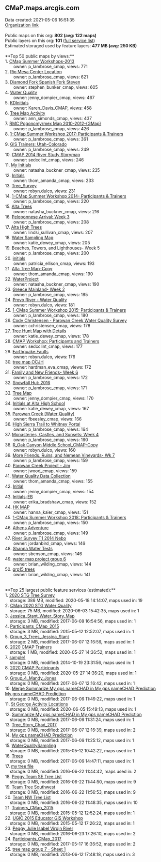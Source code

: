 <h2>CMaP.maps.arcgis.com</h2> Data created: 2021-05-06 16:51:35 <br /><a target='new' href='https://CMaP.maps.arcgis.com'>Organization link</a><br /><br />Public maps on this org: <b>802 (avg: 122 maps)</b><br />Public layers on this org: <b>101 </b>(<a target='new' href='https://services.arcgis.com/P2ovFV7xAjaUPzkx/ArcGIS/rest/services'>full service list</a>)<br />Estimated storaged used by feature layers: <b>477 MB (avg: 250 KB)</b><br /><br />**Top 50 public maps by views:**<br />  1. <a target='new' href='https://www.arcgis.com/home/item.html?id=6e7de4bdc2ae42e9bca18b61ae9481df'>CMap Summer Workshops-2013</a> <br />  &nbsp;&nbsp;&nbsp;&nbsp; &nbsp;&nbsp;owner: p_lambrose_cmap, views: 771<br />  2. <a target='new' href='https://www.arcgis.com/home/item.html?id=4ed2d316654f4e68800d1c4fbcb5c231'>Rio Mesa Center Location</a> <br />  &nbsp;&nbsp;&nbsp;&nbsp; &nbsp;&nbsp;owner: p_lambrose_cmap, views: 621<br />  3. <a target='new' href='https://www.arcgis.com/home/item.html?id=b3075036f8f44d0a97e62741c0d8941b'>Diamond Fork Spanish Fork Steven</a> <br />  &nbsp;&nbsp;&nbsp;&nbsp; &nbsp;&nbsp;owner: stephen_bunker_cmap, views: 605<br />  4. <a target='new' href='https://www.arcgis.com/home/item.html?id=1bb2ba58656545639617eb727f788c06'>Water Quality</a> <br />  &nbsp;&nbsp;&nbsp;&nbsp; &nbsp;&nbsp;owner: jenny_dompier_cmap, views: 467<br />  5. <a target='new' href='https://www.arcgis.com/home/item.html?id=16f80c3ce0b14a6c8756e966d515dd80'>KDInitials</a> <br />  &nbsp;&nbsp;&nbsp;&nbsp; &nbsp;&nbsp;owner: Karen_Davis_CMAP, views: 458<br />  6. <a target='new' href='https://www.arcgis.com/home/item.html?id=253cccf983a7472cad08834b1c1d1b52'>Tree Map Activity</a> <br />  &nbsp;&nbsp;&nbsp;&nbsp; &nbsp;&nbsp;owner: ann_simonds_cmap, views: 437<br />  7. <a target='new' href='https://www.arcgis.com/home/item.html?id=e81e37697b9842bf9f0681382e6eb14f'>RMC Pogonomyrmex Map 2010-2012-(GMap)</a> <br />  &nbsp;&nbsp;&nbsp;&nbsp; &nbsp;&nbsp;owner: p_lambrose_cmap, views: 426<br />  8. <a target='new' href='https://www.arcgis.com/home/item.html?id=d416fcad2fa349ab94fdc494e3bc0092'>1-CMap Summer Workshop 2017: Participants & Trainers</a> <br />  &nbsp;&nbsp;&nbsp;&nbsp; &nbsp;&nbsp;owner: p_lambrose_cmap, views: 361<br />  9. <a target='new' href='https://www.arcgis.com/home/item.html?id=e67f5eabba7248af8217d3b3ec7dfc5b'>GIS Trainers: Utah-Colorado</a> <br />  &nbsp;&nbsp;&nbsp;&nbsp; &nbsp;&nbsp;owner: p_lambrose_cmap, views: 249<br />  10. <a target='new' href='https://www.arcgis.com/home/item.html?id=1543a3b6297840fc914845d96c3dede2'>CMAP 2014 River Study Storymap</a> <br />  &nbsp;&nbsp;&nbsp;&nbsp; &nbsp;&nbsp;owner: sedcclint_cmap, views: 246<br />  11. <a target='new' href='https://www.arcgis.com/home/item.html?id=c92efad0b9304a458247b58afd3a0659'>My Initials</a> <br />  &nbsp;&nbsp;&nbsp;&nbsp; &nbsp;&nbsp;owner: natasha_buckner_cmap, views: 235<br />  12. <a target='new' href='https://www.arcgis.com/home/item.html?id=0ad60e5537034615bcab417a6ba17763'>Initials</a> <br />  &nbsp;&nbsp;&nbsp;&nbsp; &nbsp;&nbsp;owner: thom_amanda_cmap, views: 233<br />  13. <a target='new' href='https://www.arcgis.com/home/item.html?id=4051eb4615e34e1cbface50a918565e8'>Tree_Survey</a> <br />  &nbsp;&nbsp;&nbsp;&nbsp; &nbsp;&nbsp;owner: robyn.dulco, views: 231<br />  14. <a target='new' href='https://www.arcgis.com/home/item.html?id=2bf4f4e690e54b44a4340b113c717ff7'>1-CMap Summer Workshop 2014- Participants & Trainers</a> <br />  &nbsp;&nbsp;&nbsp;&nbsp; &nbsp;&nbsp;owner: p_lambrose_cmap, views: 220<br />  15. <a target='new' href='https://www.arcgis.com/home/item.html?id=63597f0576f147da9b7f358bd6c3cee8'>Alta Trees</a> <br />  &nbsp;&nbsp;&nbsp;&nbsp; &nbsp;&nbsp;owner: natasha_buckner_cmap, views: 216<br />  16. <a target='new' href='https://www.arcgis.com/home/item.html?id=99bf4f7b6625499d83a5c29cdfaba610'>Peloponnese Arrival: Week 3</a> <br />  &nbsp;&nbsp;&nbsp;&nbsp; &nbsp;&nbsp;owner: p_lambrose_cmap, views: 208<br />  17. <a target='new' href='https://www.arcgis.com/home/item.html?id=0428969541ff4eebb53aed4a1e197a55'>Alta High Trees</a> <br />  &nbsp;&nbsp;&nbsp;&nbsp; &nbsp;&nbsp;owner: lindsi_sullivan_cmap, views: 207<br />  18. <a target='new' href='https://www.arcgis.com/home/item.html?id=cac3ee311e95408280fafc1f95f2c66f'>Water Sampling Map</a> <br />  &nbsp;&nbsp;&nbsp;&nbsp; &nbsp;&nbsp;owner: katie_dewey_cmap, views: 205<br />  19. <a target='new' href='https://www.arcgis.com/home/item.html?id=52c0597c83554b299cce82c400580108'>Beaches, Towers, and Lighthouses- Week 5</a> <br />  &nbsp;&nbsp;&nbsp;&nbsp; &nbsp;&nbsp;owner: p_lambrose_cmap, views: 200<br />  20. <a target='new' href='https://www.arcgis.com/home/item.html?id=56a9a719cd6949288f2cb5f1c74ab53a'>initials</a> <br />  &nbsp;&nbsp;&nbsp;&nbsp; &nbsp;&nbsp;owner: patricia_ellison_cmap, views: 193<br />  21. <a target='new' href='https://www.arcgis.com/home/item.html?id=278d0b6426a941999ee1d06900d3e334'>Alta Tree Map-Copy</a> <br />  &nbsp;&nbsp;&nbsp;&nbsp; &nbsp;&nbsp;owner: thom_amanda_cmap, views: 190<br />  22. <a target='new' href='https://www.arcgis.com/home/item.html?id=950773ea9573461e86ecca469aedb1fb'>WaterProject</a> <br />  &nbsp;&nbsp;&nbsp;&nbsp; &nbsp;&nbsp;owner: natasha_buckner_cmap, views: 190<br />  23. <a target='new' href='https://www.arcgis.com/home/item.html?id=61daa3432b4f4932a7612757d349ba5f'>Greece Mainland- Week 2</a> <br />  &nbsp;&nbsp;&nbsp;&nbsp; &nbsp;&nbsp;owner: p_lambrose_cmap, views: 185<br />  24. <a target='new' href='https://www.arcgis.com/home/item.html?id=99e479ef40b143f19e9ad0d6a06f7497'>Provo River - Water Quality</a> <br />  &nbsp;&nbsp;&nbsp;&nbsp; &nbsp;&nbsp;owner: robyn.dulco, views: 181<br />  25. <a target='new' href='https://www.arcgis.com/home/item.html?id=30f29ce3a0e2489a92371d896f8952d5'>1-CMap Summer Workshop 2015: Participants & Trainers</a> <br />  &nbsp;&nbsp;&nbsp;&nbsp; &nbsp;&nbsp;owner: p_lambrose_cmap, views: 180<br />  26. <a target='new' href='https://www.arcgis.com/home/item.html?id=fd421a2ee2c6457bac2ee0e494cd0e12'>Cody Christensen - Parowan Creek Water Quality Survey</a> <br />  &nbsp;&nbsp;&nbsp;&nbsp; &nbsp;&nbsp;owner: cchristensen_cmap, views: 178<br />  27. <a target='new' href='https://www.arcgis.com/home/item.html?id=2c843e89a93c4b4aa13feb579a996576'>Tree Hunt Map with Details</a> <br />  &nbsp;&nbsp;&nbsp;&nbsp; &nbsp;&nbsp;owner: katie_dewey_cmap, views: 178<br />  28. <a target='new' href='https://www.arcgis.com/home/item.html?id=414250fb73544e4cb51ac3d7b2cdd426'>CMAP Workshop: Participants and Trainers</a> <br />  &nbsp;&nbsp;&nbsp;&nbsp; &nbsp;&nbsp;owner: sedcclint_cmap, views: 177<br />  29. <a target='new' href='https://www.arcgis.com/home/item.html?id=7a7a4d5f6b714531984e5bc486b5732e'>Earthquake.Faults</a> <br />  &nbsp;&nbsp;&nbsp;&nbsp; &nbsp;&nbsp;owner: robyn.dulco, views: 176<br />  30. <a target='new' href='https://www.arcgis.com/home/item.html?id=f4dae61ada8b4cf480c98835f5d7763b'>tree map OCJH</a> <br />  &nbsp;&nbsp;&nbsp;&nbsp; &nbsp;&nbsp;owner: hardman_eva_cmap, views: 172<br />  31. <a target='new' href='https://www.arcgis.com/home/item.html?id=6b86f7d09df34b36996b9c537f379faf'>Family and New Friends- Week 6 </a> <br />  &nbsp;&nbsp;&nbsp;&nbsp; &nbsp;&nbsp;owner: p_lambrose_cmap, views: 172<br />  32. <a target='new' href='https://www.arcgis.com/home/item.html?id=6324e479b2ce404c80bbf4711f93833d'>Snowfall Hut: 2016</a> <br />  &nbsp;&nbsp;&nbsp;&nbsp; &nbsp;&nbsp;owner: p_lambrose_cmap, views: 171<br />  33. <a target='new' href='https://www.arcgis.com/home/item.html?id=26bdedb6a88d44698f1a79b236fc518c'>Tree Map</a> <br />  &nbsp;&nbsp;&nbsp;&nbsp; &nbsp;&nbsp;owner: jenny_dompier_cmap, views: 170<br />  34. <a target='new' href='https://www.arcgis.com/home/item.html?id=978913cd5e024786b75d63de99aebd2c'>Initials at Alta High School</a> <br />  &nbsp;&nbsp;&nbsp;&nbsp; &nbsp;&nbsp;owner: katie_dewey_cmap, views: 167<br />  35. <a target='new' href='https://www.arcgis.com/home/item.html?id=41b485a97bbf49eebc8d7b5b8348fdda'>Parowan Creek (Water Quality)</a> <br />  &nbsp;&nbsp;&nbsp;&nbsp; &nbsp;&nbsp;owner: fbeesley_cmap, views: 166<br />  36. <a target='new' href='https://www.arcgis.com/home/item.html?id=ec60f71bb068499a8da89f3a03b84a74'>High Sierra Trail to Whitney Portal</a> <br />  &nbsp;&nbsp;&nbsp;&nbsp; &nbsp;&nbsp;owner: p_lambrose_cmap, views: 164<br />  37. <a target='new' href='https://www.arcgis.com/home/item.html?id=c3466839313a46bc8fe1d7c9f17d473a'>Monasteries, Castles, and Sunsets: Week 4</a> <br />  &nbsp;&nbsp;&nbsp;&nbsp; &nbsp;&nbsp;owner: p_lambrose_cmap, views: 160<br />  38. <a target='new' href='https://www.arcgis.com/home/item.html?id=e1960fd520994019b7c146ab4ba2f042'>R_Oak Canyon Middle School_CMAP-Copy</a> <br />  &nbsp;&nbsp;&nbsp;&nbsp; &nbsp;&nbsp;owner: robyn.dulco, views: 160<br />  39. <a target='new' href='https://www.arcgis.com/home/item.html?id=12046c7f5c3e48d8b99932a6c9315214'>More Friends, Ruins, and Nemean Vineyards- Wk 7 </a> <br />  &nbsp;&nbsp;&nbsp;&nbsp; &nbsp;&nbsp;owner: p_lambrose_cmap, views: 159<br />  40. <a target='new' href='https://www.arcgis.com/home/item.html?id=eb3f3ae73cfc482cbcab0c32aafad902'>Parowan Creek Project - Jim</a> <br />  &nbsp;&nbsp;&nbsp;&nbsp; &nbsp;&nbsp;owner: jwood_cmap, views: 159<br />  41. <a target='new' href='https://www.arcgis.com/home/item.html?id=cae5e25764c242019dd7963107635dab'>Water Quality Data Collection</a> <br />  &nbsp;&nbsp;&nbsp;&nbsp; &nbsp;&nbsp;owner: thom_amanda_cmap, views: 155<br />  42. <a target='new' href='https://www.arcgis.com/home/item.html?id=38058c1b06c24455b868c3ba88da7f5e'>Initial</a> <br />  &nbsp;&nbsp;&nbsp;&nbsp; &nbsp;&nbsp;owner: jenny_dompier_cmap, views: 154<br />  43. <a target='new' href='https://www.arcgis.com/home/item.html?id=17bfca3e409b423fa97aa4a0a6359afb'>Initials-EB</a> <br />  &nbsp;&nbsp;&nbsp;&nbsp; &nbsp;&nbsp;owner: erika_bradshaw_cmap, views: 152<br />  44. <a target='new' href='https://www.arcgis.com/home/item.html?id=9bc78015410641efb5cf1732ad7029d5'>HK MAP</a> <br />  &nbsp;&nbsp;&nbsp;&nbsp; &nbsp;&nbsp;owner: hanna_kaier_cmap, views: 151<br />  45. <a target='new' href='https://www.arcgis.com/home/item.html?id=1e611c4e400b4d6bb4ecda0ef0b454bf'>1-CMap Summer Workshop 2018: Participants & Trainers</a> <br />  &nbsp;&nbsp;&nbsp;&nbsp; &nbsp;&nbsp;owner: p_lambrose_cmap, views: 150<br />  46. <a target='new' href='https://www.arcgis.com/home/item.html?id=c4289c96ac8f4b53b862bd4dc4d2c638'>Athens Adventure</a> <br />  &nbsp;&nbsp;&nbsp;&nbsp; &nbsp;&nbsp;owner: p_lambrose_cmap, views: 149<br />  47. <a target='new' href='https://www.arcgis.com/home/item.html?id=a6bcf2622d714bd0acd8eaebf01536bd'>River Survey T1 2014 Nebo</a> <br />  &nbsp;&nbsp;&nbsp;&nbsp; &nbsp;&nbsp;owner: jordanbird_cmap, views: 146<br />  48. <a target='new' href='https://www.arcgis.com/home/item.html?id=43e25f3a3c1947df8f8f582ead240c32'>Shanna Water Tests</a> <br />  &nbsp;&nbsp;&nbsp;&nbsp; &nbsp;&nbsp;owner: sbenson_cmap, views: 146<br />  49. <a target='new' href='https://www.arcgis.com/home/item.html?id=9bf22ee1ed434d8e8ad19dbcb0d4bae6'>water map project group 6</a> <br />  &nbsp;&nbsp;&nbsp;&nbsp; &nbsp;&nbsp;owner: brian_wilding_cmap, views: 144<br />  50. <a target='new' href='https://www.arcgis.com/home/item.html?id=b42f38fefc994534b44fec0352a64e22'>grp15 trees</a> <br />  &nbsp;&nbsp;&nbsp;&nbsp; &nbsp;&nbsp;owner: brian_wilding_cmap, views: 141<br /><br /><br />**Top 25 largest public feature services (estimated):**<br /> 1. <a target='new' href='https://www.arcgis.com/home/item.html?id=73a33f6d70fd46fda554d0d666d4f59f'>2020 STG Tree Survey</a><br /> &nbsp;&nbsp;&nbsp;&nbsp;storage: 386 MB, modified: 2020-05-18 14:14:07, maps used in: 19<br /> 2. <a target='new' href='https://www.arcgis.com/home/item.html?id=35f3afedeaba4f75997a9546cd978df8'>CMap 2020 STG Water Quality</a><br /> &nbsp;&nbsp;&nbsp;&nbsp;storage: 75 MB, modified: 2020-06-03 15:42:35, maps used in: 1<br /> 3. <a target='new' href='https://www.arcgis.com/home/item.html?id=9766951b51dd4abea957840956c20bde'>Jessica_Stant_Water_Story_Map</a><br /> &nbsp;&nbsp;&nbsp;&nbsp;storage: 3 MB, modified: 2017-06-08 16:54:56, maps used in: 1<br /> 4. <a target='new' href='https://www.arcgis.com/home/item.html?id=33c1aa2d85b649a6a8635588ace23843'>Participants_CMap_2015</a><br /> &nbsp;&nbsp;&nbsp;&nbsp;storage: 3 MB, modified: 2015-05-12 12:52:07, maps used in: 1<br /> 5. <a target='new' href='https://www.arcgis.com/home/item.html?id=c3460ce7c3dc4f65848fa5673befa939'>Group_3_Trees_Jessica_Stant</a><br /> &nbsp;&nbsp;&nbsp;&nbsp;storage: 2 MB, modified: 2017-06-07 12:16:56, maps used in: 1<br /> 6. <a target='new' href='https://www.arcgis.com/home/item.html?id=f071809e18aa43e3a840469acfdcf564'>2020 CMAP Trainers</a><br /> &nbsp;&nbsp;&nbsp;&nbsp;storage: 1 MB, modified: 2020-05-27 14:36:52, maps used in: 1<br /> 7. <a target='new' href='https://www.arcgis.com/home/item.html?id=c7c878e55c8c4af1830f0d54e798cef0'>sample1</a><br /> &nbsp;&nbsp;&nbsp;&nbsp;storage: 0 MB, modified: 2014-10-19 23:31:56, maps used in: 1<br /> 8. <a target='new' href='https://www.arcgis.com/home/item.html?id=25e3a097f2984290859eb3756baf28b4'>2020 CMAP Participants</a><br /> &nbsp;&nbsp;&nbsp;&nbsp;storage: 0 MB, modified: 2020-05-27 14:36:20, maps used in: 1<br /> 9. <a target='new' href='https://www.arcgis.com/home/item.html?id=9aa0a3b459af4d9795a5c245bd379376'>Group_4_Mandy_Jones</a><br /> &nbsp;&nbsp;&nbsp;&nbsp;storage: 0 MB, modified: 2017-06-07 12:16:42, maps used in: 1<br /> 10. <a target='new' href='https://www.arcgis.com/home/item.html?id=d9b111a9f8584aa39b3a0f9a8777e091'>Merge Summarize My gps nameCHAD in My gps nameCHAD Prediction My gps nameCHAD Prediction</a><br /> &nbsp;&nbsp;&nbsp;&nbsp;storage: 0 MB, modified: 2017-06-06 11:49:22, maps used in: 1<br /> 11. <a target='new' href='https://www.arcgis.com/home/item.html?id=b8d1c48076a94689a4c2d98f1b3a9eac'>St George Activity Locations</a><br /> &nbsp;&nbsp;&nbsp;&nbsp;storage: 0 MB, modified: 2020-06-05 15:49:13, maps used in: 1<br /> 12. <a target='new' href='https://www.arcgis.com/home/item.html?id=900edcc3fb3d44ad81d05b3c5e750ef1'>Summarize My gps nameCHAD in My gps nameCHAD Prediction</a><br /> &nbsp;&nbsp;&nbsp;&nbsp;storage: 0 MB, modified: 2017-06-06 11:31:24, maps used in: 1<br /> 13. <a target='new' href='https://www.arcgis.com/home/item.html?id=236551f28a02437794cd34c5a3a9d5dc'>Tree_Story_Chad_2017</a><br /> &nbsp;&nbsp;&nbsp;&nbsp;storage: 0 MB, modified: 2017-06-07 12:16:39, maps used in: 2<br /> 14. <a target='new' href='https://www.arcgis.com/home/item.html?id=63d6206fbfb94045ab1f716cb6c9b217'>My gps nameCHAD Prediction</a><br /> &nbsp;&nbsp;&nbsp;&nbsp;storage: 0 MB, modified: 2017-06-06 11:25:12, maps used in: 1<br /> 15. <a target='new' href='https://www.arcgis.com/home/item.html?id=01714769a7e646078c575cefcf268992'>WaterQualitySampling</a><br /> &nbsp;&nbsp;&nbsp;&nbsp;storage: 0 MB, modified: 2015-05-12 10:42:22, maps used in: 1<br /> 16. <a target='new' href='https://www.arcgis.com/home/item.html?id=53b56658735d4917bfb2ba80df38c115'>Trees</a><br /> &nbsp;&nbsp;&nbsp;&nbsp;storage: 0 MB, modified: 2017-06-06 14:47:11, maps used in: 1<br /> 17. <a target='new' href='https://www.arcgis.com/home/item.html?id=d2f173021cad4b71b6fc7fbe049a6b34'>my tree file</a><br /> &nbsp;&nbsp;&nbsp;&nbsp;storage: 0 MB, modified: 2016-06-22 11:44:42, maps used in: 2<br /> 18. <a target='new' href='https://www.arcgis.com/home/item.html?id=4e4c72b1a7634da6843ed3dd861e7c0c'>Peggy Team SE Tree List</a><br /> &nbsp;&nbsp;&nbsp;&nbsp;storage: 0 MB, modified: 2016-06-22 11:44:50, maps used in: 9<br /> 19. <a target='new' href='https://www.arcgis.com/home/item.html?id=f8aed56eff314e2ba73ac86d9de88261'>Team Tree Southwest</a><br /> &nbsp;&nbsp;&nbsp;&nbsp;storage: 0 MB, modified: 2016-06-22 11:56:53, maps used in: 9<br /> 20. <a target='new' href='https://www.arcgis.com/home/item.html?id=bae4f53021e548b4b1e259efaead340a'>Team NW Tree List</a><br /> &nbsp;&nbsp;&nbsp;&nbsp;storage: 0 MB, modified: 2016-06-22 11:48:35, maps used in: 10<br /> 21. <a target='new' href='https://www.arcgis.com/home/item.html?id=99a4864ad1c945f0b01c75a9cc6f43ec'>Trainers_CMap_2015</a><br /> &nbsp;&nbsp;&nbsp;&nbsp;storage: 0 MB, modified: 2015-05-12 12:52:24, maps used in: 1<br /> 22. <a target='new' href='https://www.arcgis.com/home/item.html?id=34890bf83b64419caa92ad65aaf750c7'>UGIC 2015 Educator GIS Workshop</a><br /> &nbsp;&nbsp;&nbsp;&nbsp;storage: 0 MB, modified: 2015-05-12 17:26:22, maps used in: 1<br /> 23. <a target='new' href='https://www.arcgis.com/home/item.html?id=34dd8393f7824a11a7f136683301d311'>Peggy Julie Isabel Virgin River</a><br /> &nbsp;&nbsp;&nbsp;&nbsp;storage: 0 MB, modified: 2016-06-23 17:26:10, maps used in: 2<br /> 24. <a target='new' href='https://www.arcgis.com/home/item.html?id=f7665f2896a74986846d4b17767d97f2'>Participants_CMap_2017</a><br /> &nbsp;&nbsp;&nbsp;&nbsp;storage: 0 MB, modified: 2017-05-17 16:36:52, maps used in: 2<br /> 25. <a target='new' href='https://www.arcgis.com/home/item.html?id=de7ceb3dabbc485da25550309e445bd5'>tree map group 7 - Sheet 1</a><br /> &nbsp;&nbsp;&nbsp;&nbsp;storage: 0 MB, modified: 2013-06-12 17:48:18, maps used in: 3<br />